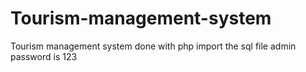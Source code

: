 # Tourism-management-system
Tourism management system done with php
import the sql file
admin password is 123
